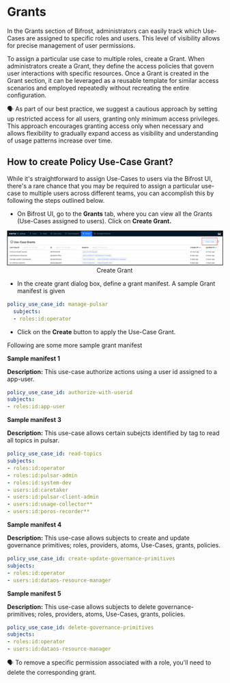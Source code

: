 # Grants

In the Grants section of  Bifrost, administrators can easily track which Use-Cases are assigned to specific roles and users. This level of visibility allows for precise management of user permissions.

To assign a particular use case to multiple roles, create a Grant. When administrators create a Grant, they define the access policies that govern user interactions with specific resources. Once a Grant is created in the Grant section, it can be leveraged as a reusable template for similar access scenarios and employed repeatedly without recreating the entire configuration.

<aside class="callout">
🗣 As part of our best practice, we suggest a cautious approach by setting up restricted access for all users, granting only minimum access privileges. This approach encourages granting access only when necessary and allows flexibility to gradually expand access as visibility and understanding of usage patterns increase over time.
</aside>

## How to create Policy Use-Case Grant?

While it's straightforward to assign Use-Cases to users via the Bifrost UI, there's a rare chance that you may be required to assign a particular use-case to multiple users across different teams, you can accomplish this by following the steps outlined below.

- On Bifrost UI, go to the **Grants** tab, where you can view all the Grants (Use-Cases assigned to users). Click on **Create Grant.**

<center>
  <div style="text-align: center;">
    <img src="/interfaces/bifrost/grants/create_grant.png" alt="Create Grant" style="width: 40rem; border: 1px solid black;">
    <figcaption>Create Grant</figcaption>
  </div>
</center>

-  In the create grant dialog box, define a grant manifest. A sample Grant manifest is given

```yaml
policy_use_case_id: manage-pulsar
  subjects:
  - roles:id:operator
```
-  Click on the **Create** button to apply the Use-Case Grant.

Following are some more sample grant manifest

**Sample manifest 1**

**Description:** This use-case authorize actions using a user id assigned to a app-user.

```yaml
policy_use_case_id: authorize-with-userid
subjects:
- roles:id:app-user
```

**Sample manifest 3**

**Description:** This use-case allows certain subejcts identified by tag to read all topics in pulsar.

```yaml
policy_use_case_id: read-topics
subjects:
- roles:id:operator
- roles:id:pulsar-admin
- roles:id:system-dev
- users:id:caretaker
- users:id:pulsar-client-admin
- users:id:usage-collector**
- users:id:poros-recorder**
```

**Sample manifest 4**

**Description:** This use-case allows subjects to create and update governance primitives; roles, providers, atoms, Use-Cases, grants, policies.

```yaml
policy_use_case_id: create-update-governance-primitives
subjects:
- roles:id:operator
- users:id:dataos-resource-manager
```

**Sample manifest 5**

**Description:** This use-case allows subjects to delete governance-primitives; roles, providers, atoms, Use-Cases, grants, policies.


```yaml
policy_use_case_id: delete-governance-primitives
subjects:
- roles:id:operator
- users:id:dataos-resource-manager
```

<aside class="callout">
🗣 To remove a specific permission associated with a role, you'll need to delete the corresponding grant.
</aside>